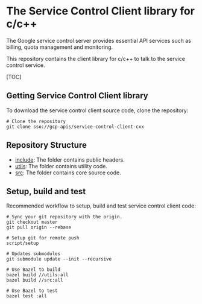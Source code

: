 # The Service Control Client library for c/c++ #

The Google service control server provides essential API services
such as billing, quota management and monitoring.

This repository contains the client library for c/c++ to talk to
the service control service.

[TOC]


## Getting Service Control Client library ##

To download the service control client source code, clone the repository:

    # Clone the repository
    git clone sso://gcp-apis/service-control-client-cxx

## Repository Structure ##

* [include](/include): The folder contains public headers.
* [utils](/utils): The folder contains utility code.
* [src](/src): The folder contains core source code.

## Setup, build and test ##

Recommended workflow to setup, build and test service control client code:

    # Sync your git repository with the origin.
    git checkout master
    git pull origin --rebase

    # Setup git for remote push
    script/setup

    # Updates submodules
    git submodule update --init --recursive

    # Use Bazel to build
    bazel build //utils:all
    bazel build //src:all

    # Use Bazel to test
    bazel test :all

